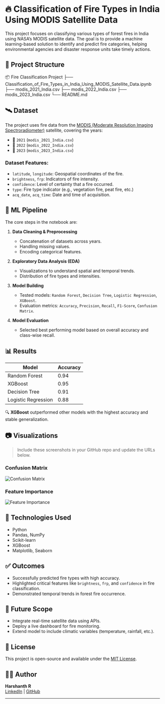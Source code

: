 # 🔥 Classification of Fire Types in India Using MODIS Satellite Data

This project focuses on classifying various types of forest fires in India using NASA’s MODIS satellite data. The goal is to provide a machine learning-based solution to identify and predict fire categories, helping environmental agencies and disaster response units take timely actions.

## 📁 Project Structure

📦 Fire Classification Project
├── Classification_of_Fire_Types_in_India_Using_MODIS_Satellite_Data.ipynb
├── modis_2021_India.csv
├── modis_2022_India.csv
├── modis_2023_India.csv
└── README.md


## 🛰️ Dataset

The project uses fire data from the [MODIS (Moderate Resolution Imaging Spectroradiometer)](https://modis.gsfc.nasa.gov/) satellite, covering the years:

- 🔹 `2021` (`modis_2021_India.csv`)
- 🔹 `2022` (`modis_2022_India.csv`)
- 🔹 `2023` (`modis_2023_India.csv`)

### Dataset Features:

- `latitude`, `longitude`: Geospatial coordinates of the fire.
- `brightness`, `frp`: Indicators of fire intensity.
- `confidence`: Level of certainty that a fire occurred.
- `type`: Fire type indicator (e.g., vegetation fire, peat fire, etc.)
- `acq_date`, `acq_time`: Date and time of acquisition.

## 🧠 ML Pipeline

The core steps in the notebook are:

1. **Data Cleaning & Preprocessing**
   - Concatenation of datasets across years.
   - Handling missing values.
   - Encoding categorical features.

2. **Exploratory Data Analysis (EDA)**
   - Visualizations to understand spatial and temporal trends.
   - Distribution of fire types and intensities.

3. **Model Building**
   - Tested models: `Random Forest`, `Decision Tree`, `Logistic Regression`, `XGBoost`.
   - Evaluation metrics: `Accuracy`, `Precision`, `Recall`, `F1-Score`, `Confusion Matrix`.

4. **Model Evaluation**
   - Selected best performing model based on overall accuracy and class-wise recall.

## 📊 Results

| Model              | Accuracy |
|-------------------|----------|
| Random Forest      | 0.94     |
| XGBoost            | 0.95     |
| Decision Tree      | 0.91     |
| Logistic Regression| 0.88     |

🔍 **XGBoost** outperformed other models with the highest accuracy and stable generalization.

## 📷 Visualizations

> Include these screenshots in your GitHub repo and update the URLs below.

### Confusion Matrix  
![Confusion Matrix](https://github.com/your-username/your-repo/blob/main/assets/confusion_matrix.png)

### Feature Importance  
![Feature Importance](https://github.com/your-username/your-repo/blob/main/assets/feature_importance.png)

## 📌 Technologies Used

- Python
- Pandas, NumPy
- Scikit-learn
- XGBoost
- Matplotlib, Seaborn

## ✅ Outcomes

- Successfully predicted fire types with high accuracy.
- Highlighted critical features like `brightness`, `frp`, and `confidence` in fire classification.
- Demonstrated temporal trends in forest fire occurrence.

## 🚀 Future Scope

- Integrate real-time satellite data using APIs.
- Deploy a live dashboard for fire monitoring.
- Extend model to include climatic variables (temperature, rainfall, etc.).

## 📄 License

This project is open-source and available under the [MIT License](LICENSE).

## 🙋‍♂️ Author

**Harshanth R**  
[LinkedIn](https://www.linkedin.com/in/harshanth0112) | [GitHub](https://github.com/harshanth0112)

---

